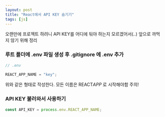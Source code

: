 ```yaml
---
layout: post
title: "React에서 API KEY 숨기기"
tags: [js]
---
```


오랜만에 프로젝트 하려니 API KEY를 어디에 둬야 하는지 모르겠어서(..) 앞으로 까먹지 않기 위해 정리

### 루트 폴더에 .env 파일 생성 후 .gitignore 에 .env 추가

```js
// .env

REACT_APP_NAME = "key";
```

위와 같은 형태로 작성한다. 모든 이름은 REACT*APP* 로 시작해야함 주의!

### API KEY 불러와서 사용하기

```js
const API_KEY = process.env.REACT_APP_NAME;
```
